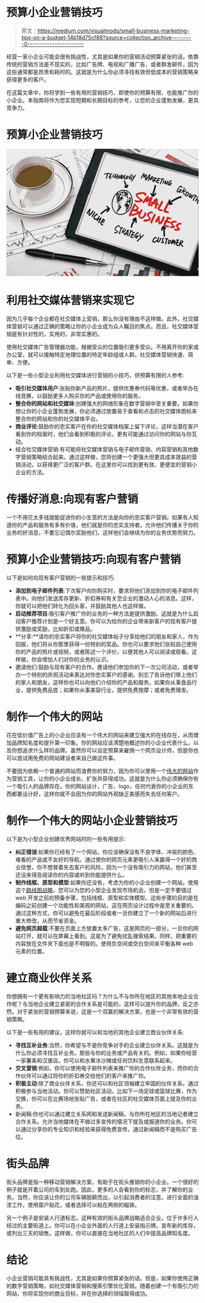 # 预算小企业营销技巧

> 原文：<https://medium.com/visualmodo/small-business-marketing-tips-on-a-budget-14b18d75cf88?source=collection_archive---------0----------------------->

经营一家小企业可能会很有挑战性，尤其是如果你的营销活动预算紧张的话。依靠传统的营销方法是不现实的，比如广告牌、电视和广播广告，或者群发邮件，因为这些通常都是昂贵和耗时的。这就是为什么你必须寻找有效但低成本的营销策略来获得更多的客户。

在这篇文章中，你将学到一些有用的营销技巧，即使你的预算有限，也能推广你的小企业。本指南将作为您实现短期和长期目标的参考，让您的企业蓬勃发展，更具竞争力。

# 预算小企业营销技巧

![](img/4b2b5f4e82f501a13ce3f5611e136825.png)

# 利用社交媒体营销来实现它

因为几乎每个企业都在社交媒体上营销，那么你没有理由不这样做。此外，社交媒体营销可以通过正确的策略让你的小企业成为众人瞩目的焦点。而且，社交媒体营销是有针对性的，实用的，非常实惠的。

使用社交媒体广告管理器功能，根据受众的位置吸引更多受众。不用离开你的家或办公室，就可以接触特定地理位置的特定年龄组或人群。社交媒体营销快速、简单、方便。

以下是一些小型企业利用社交媒体进行营销的小技巧，供预算有限的人参考:

*   **吸引社交媒体用户**:张贴你新产品的照片，提供优惠券代码等优惠，或者举办在线竞赛，以鼓励更多人购买你的产品或使用你的服务。
*   **整合你的网站和社交媒体**:创建强大的网络形象在数字营销中至关重要。如果你想让你的小企业蓬勃发展，你必须通过放置易于查看和点击的社交媒体图标来整合你的网站和你的社交媒体平台。
*   **商业评论**:鼓励你的忠实客户在你的社交媒体档案上留下评论，这样当潜在客户看到你的档案时，他们会看到积极的评论，更有可能通过访问你的网站与你互动。
*   结合社交媒体营销:有可能将社交媒体营销与电子邮件营销、内容营销和其他数字营销策略结合起来。通过这样做，您将创建一个更强大但更具成本效益的营销活动，以获得更广泛的客户群。在这里你可以找到更有效、更便宜的营销小企业的方法。

# 传播好消息:向现有客户营销

一个不用花太多钱就能促进你的小生意的方法是向你的忠实客户营销。如果有人知道你的产品和服务有多有价值，他们就是你的忠实支持者。允许他们传播关于你的业务的好消息，不要忘记偶尔奖励他们，这样他们会继续为你的业务优势而努力。

# 预算小企业营销技巧:向现有客户营销

以下是如何向现有客户营销的一些提示和技巧:

*   **添加到电子邮件列表**:下次客户向你购买时，要求将他们添加到你的电子邮件列表中。向他们发送库存更新、折扣券和有关您企业的激动人心的消息。这样，你就可以把他们转化为回头客，并鼓励其他人也这样做。
*   **启动推荐项目**:吸引客户推广你的业务的一种方法是提供激励。这就是为什么启动客户推荐计划是一个好主意。你可以为给你的企业带来新客户的现有客户提供激励或奖励，比如折扣或赠品。
*   **分享:**请你的忠实客户将你的社交媒体帖子分享给他们的朋友和家人，作为回报，他们将从你那里获得一份特别的奖品。你也可以要求他们张贴自己使用你的产品的照片或视频，或者陈述一个评价，以便其他人可以阅读或观看。这样做，你会增加人们对你的业务的认识。
*   邀请他们:鼓励与现有客户的合作。邀请他们参加你的下一次公司活动，或者举办一个特别的庆祝活动来表达对你忠实客户的感谢。别忘了告诉他们带上他们的家人和朋友，这样你也可以向他们介绍你的产品和服务。如果你从事食品行业，提供免费品尝；如果你从事美容行业，提供免费按摩；或者免费理发。

# 制作一个伟大的网站

花在低价值广告上的小企业应该有一个伟大的网站来建立强大的在线存在，从而增加品牌知名度和提升第一印象。你的网站应该清楚地概述你的小企业代表什么，以及你想追求什么样的品牌。虽然你可以设定预算来雇佣一个网页设计师，但是你也可以尝试用免费的网站建设者来自己做这件事。

不要因为依赖一个普通的网站而浪费你的努力，因为你可以使用一个[伟大的网站](https://visualmodo.com/how-a-great-web-design-can-help-boost-your-profits/)作为营销工具，让你的小企业成长、扩张并获得成功。这就是为什么你必须确保你有一个吸引人的品牌存在。你的网站设计，广告，logo，任何代表你的小企业的东西都要设计好，这样你就不会因为你的网站外观缺乏美感而失去任何客户。

# 制作一个伟大的网站小企业营销技巧

以下是为小型企业创建优秀网站时的一些有用提示:

*   **纠正错误**:如果你已经有了一个网站，你应该确保没有不良字体、冲突的颜色、难看的产品或不友好的导航。通过使你的网页元素更吸引人来赢得一个好的商业信誉。你不想冒着失去客户的风险，因为一个没有吸引力的网站，他们甚至还没来得及阅读你的内容或听到你能提供什么。
*   **制作线框、原型和模型**:如果你还没有，考虑为你的小企业创建一个网站。使用这个[路线图战略](https://www.entrepreneur.com/article/325920)，您可以为您的小型企业发现市场机会。但是一定不要错过 web 开发之前的预备步骤，包括线框、原型和实体模型。这些步骤的目的是在编码之前创建一个功能性和美观的网站，这在网页设计过程中是至关重要的。通过这种方式，你可以避免在最后阶段或者一旦你建立了一个新的网站后进行重大修改，从而节省资金。
*   **避免网页超载**:不要在页面上方放置太多广告，这是网页的一部分，一旦你的网站打开，就可以在屏幕上看到。这是为了避免扰乱搜索结果。同样，把重要的内容放在文件夹下面也是不明智的。使用负空间或空白空间来平衡各种 web 元素的位置。

# 建立商业伙伴关系

你想拥有一个更有影响力的当地社区吗？为什么不与你所在地区的其他本地企业合作呢？与当地企业建立紧密的合作关系是可能的，这样可以提升你的品牌，反之亦然。对于紧张的营销预算来说，这是一个双赢的解决方案，也是一个非常有效的营销策略。

以下是一些有用的建议，这样你就可以和当地的其他企业建立商业伙伴关系:

*   **寻找互补业务**:当然，你希望与不是你竞争对手的企业建立伙伴关系。这就是为什么你必须寻找互补业务。那些与你的业务或产品有关的。例如，如果你经营一家薯条和汉堡店。你可以和水果冰沙摊或任何饮料生意联系起来。
*   **交叉营销**:例如，你可以使用电子邮件列表来推广你的合作伙伴业务，而你的合作伙伴可以通过将你的折扣券交给他们的客户来推广你。
*   **积极主动**:除了商业伙伴关系，你还可以和社区领袖建立牢固的伙伴关系。通过积极参与当地活动。你可以赞助社区活动，比如下一场足球或篮球比赛，作为交换，你可以在比赛场地张贴广告，或者在社区的社交媒体页面上提及你的业务。
*   新闻稿:你也可以通过建立关系网和发送新闻稿，与你所在地区的当地记者建立合作关系。允许当地媒体在不做过多宣传的情况下提及或报道你的业务。你可以通过分享你的专业知识和经验来获得免费宣传。通过新闻稿而不是购买广告位。

# 街头品牌

街头品牌是指一种移动营销解决方案，有助于在街头推销你的小企业。一个很好的例子就是开着公司的车到处跑。因此，更多的人会看到你的标志，并了解你的业务。当然，你应该让你的公司车辆脱颖而出，以引起消费者的注意。进行全面的油漆工作，使用窗户贴花，或者选择可以粘在两侧的磁铁。

另一个例子是安装人行道标志。这种有效的街头品牌战略适合企业。位于许多行人经过的主要街道上。你可以在小企业外面的人行道上安装指示牌。宣布新的库存，或列出三天的销售。这样做，你可以直接在当地社区的人们中提高品牌知名度。

# 结论

小企业营销可能具有挑战性，尤其是如果你预算紧张的话。但是，如果你使用正确的数字营销策略，如社交媒体营销和搜索引擎优化营销。随着创建一个有吸引力的网站，你将实现你的商业目标，并在你选择的领域取得成功。